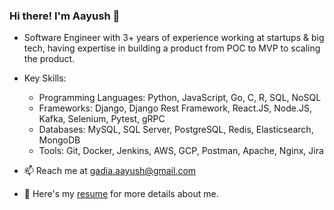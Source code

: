 ### Hi there! I'm Aayush 👋

- Software Engineer with 3+ years of experience working at startups & big tech, having expertise in building a product from POC to MVP to scaling the product.

- Key Skills:
  - Programming Languages: Python, JavaScript, Go, C, R, SQL, NoSQL
  - Frameworks: Django, Django Rest Framework, React.JS, Node.JS, Kafka, Selenium, Pytest, gRPC
  - Databases: MySQL, SQL Server, PostgreSQL, Redis, Elasticsearch, MongoDB
  - Tools: Git, Docker, Jenkins, AWS, GCP, Postman, Apache, Nginx, Jira

- 📫 Reach me at gadia.aayush@gmail.com

- 📄 Here's my [resume](https://drive.google.com/file/d/1yhfP9SRMW30IxC0680O9-YWaBiRBJAzo/) for more details about me.
